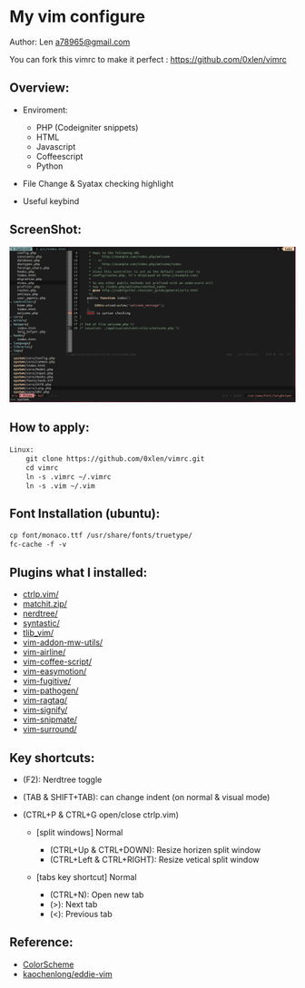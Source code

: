 My vim configure
===================
Author: Len <a78965@gmail.com>

You can fork this vimrc to make it perfect : <https://github.com/0xlen/vimrc>

Overview:
-----------
- Enviroment:
    - PHP (Codeigniter snippets)
    - HTML
    - Javascript
    - Coffeescript
    - Python

- File Change & Syatax checking highlight
- Useful keybind

ScreenShot:
-----------

[![Screenshot](https://github.com/0xlen/vimrc/raw/master/doc/Screenshot.png)](https://github.com/0xlen/vimrc/raw/master/doc/Screenshot.png)

How to apply:
-------

    Linux:
        git clone https://github.com/0xlen/vimrc.git
        cd vimrc
        ln -s .vimrc ~/.vimrc
        ln -s .vim ~/.vim

Font Installation (ubuntu):
-----

    cp font/monaco.ttf /usr/share/fonts/truetype/
    fc-cache -f -v

Plugins what I installed:
-------

- [ctrlp.vim/](https://github.com/kien/ctrlp.vim)
- [matchit.zip/](https://github.com/tmhedberg/matchit)
- [nerdtree/](https://github.com/scrooloose/nerdtree)
- [syntastic/](https://github.com/scrooloose/syntastic)
- [tlib_vim/](https://github.com/tomtom/tlib_vim)
- [vim-addon-mw-utils/](https://github.com/MarcWeber/vim-addon-mw-utils)
- [vim-airline/](https://github.com/bling/vim-airline)
- [vim-coffee-script/](https://github.com/kchmck/vim-coffee-script)
- [vim-easymotion/](https://github.com/Lokaltog/vim-easymotion)
- [vim-fugitive/](https://github.com/tpope/vim-fugitive)
- [vim-pathogen/](https://github.com/tpope/vim-pathogen)
- [vim-ragtag/](https://github.com/tpope/vim-ragtag)
- [vim-signify/](https://github.com/mhinz/vim-signify)
- [vim-snipmate/](https://github.com/garbas/vim-snipmate)
- [vim-surround/](https://github.com/tpope/vim-surround)

Key shortcuts:
-----------

- (F2): Nerdtree toggle
- (TAB & SHIFT+TAB): can change indent (on normal & visual mode)
- (CTRL+P & CTRL+G open/close ctrlp.vim)

    * [split windows] Normal
        - (CTRL+Up & CTRL+DOWN): Resize horizen split window
        - (CTRL+Left & CTRL+RIGHT): Resize vetical split window

    * [tabs key shortcut] Normal
        - (CTRL+N): Open new tab
        - (>): Next tab
        - (<): Previous tab

Reference:
----------

- [ColorScheme](http://code.google.com/p/vimcolorschemetest)
- [kaochenlong/eddie-vim](https://github.com/kaochenlong/eddie-vim)

